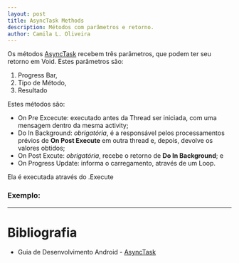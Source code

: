 ```yaml
---
layout: post
title: AsyncTask Methods
description: Métodos com parâmetros e retorno.
author: Camila L. Oliveira
---
```


Os métodos [AsyncTask](https://developer.android.com/reference/android/os/AsyncTask?hl=en) recebem três parâmetros, que podem ter seu retorno em Void. Estes parâmetros são:

  1. Progress Bar, 
  2. Tipo de Método,
  3. Resultado
  
  Estes métodos são:
- On Pre Excecute: executado antes da Thread ser iniciada, com uma mensagem dentro da mesma activity;
- Do In Background: *obrigatória*, é a responsável pelos processamentos prévios de **On Post Execute** em outra thread e, depois, devolve os valores obtidos;
- On Post Excute: *obrigatória*, recebe o retorno de **Do In Background**; e
- On Progress Update: informa o carregamento, através de um Loop.

Ela é executada através do .Execute

### Exemplo:
<script src="https://gist.github.com/clcmoliveira/642a0e0ea384e7adbba21635b986ebe8.js"></script>

-------
# Bibliografia
- Guia de Desenvolvimento Android - [AsyncTask](https://developer.android.com/reference/android/os/AsyncTask?hl=en)
